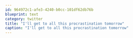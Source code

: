 ```yaml
---
id: 964972c1-afe3-4240-b0cc-101df62db76b
blueprint: text
category: twitter
title: "I'll get to all this procrastination tomorrow"
caption: "I'll get to all this procrastination tomorrow"
---
```

